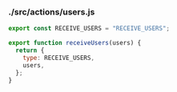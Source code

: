 ### ./src/actions/users.js

```js
export const RECEIVE_USERS = "RECEIVE_USERS";

export function receiveUsers(users) {
  return {
    type: RECEIVE_USERS,
    users,
  };
}
```
